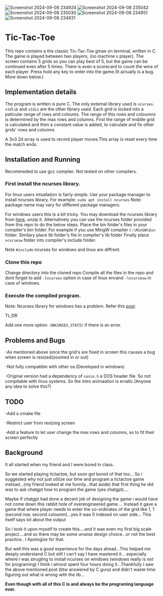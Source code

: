 ![Screenshot 2024-09-08 234924](https://github.com/user-attachments/assets/daef0a02-444f-461b-839e-90d0c5c856b8)
![Screenshot 2024-09-08 235042](https://github.com/user-attachments/assets/828bd9b7-b16f-4169-96be-a9d9edaee814)
![Screenshot 2024-09-08 235030](https://github.com/user-attachments/assets/3610e1ee-722a-4ea6-87da-3e6bc9f4669c)
![Screenshot 2024-09-08 234951](https://github.com/user-attachments/assets/e76acc1a-1071-45eb-8b46-ee3cfac586b6)
![Screenshot 2024-09-08 234931](https://github.com/user-attachments/assets/3b6ef1fe-00cb-4f02-b6fc-df00017a2ea3)
# **Tic-Tac-Toe**

This repo contains a the classic Tic-Tac-Toe gmae on terminal, written in C. 
The game is played between two players, (no machine v player). The screen contains 5 grids so you can play best of 5, but the game can be continued even after 5 times.
There is even a scorecard to count the wins of each player.
Press hold any key to enter into the game.(It actually is a bug. More down below.)

## Implementation details
The program is written is pure C. The only external library used is `ncurses`. `stdlib` and `stdio` are the other library used.
Each grid is locked into a paticular range of rows and coloums. The range of this rows and coloumns is determined by the max rows and columns.
First the range of middle grid is calculated and then a constant value is added, to calculate and fix other grids' rows and columns

A 3x3 2d array is used to record player moves.This array is reset every time the match ends.

## Installation and Running
Recommeded to use gcc complier. Not tested on other compilers.

### First install the ncurses library.

For linux users intsallation is fairly simple. Use your package manager to install ncurses library. For example:
`sudo apt install ncurses`
Note: package name may vary for different package managers.

For windows users this is a bit tricky.
You may download the ncurses library from [here](url), unzip it. Alternatively you can use the ncurses folder provided from this repo to do the below steps.
Place the bin folder's files in your complier's bin folder. For example if you use MingW complier `C:\MinGW\bin` folder.
Similary place lib folder's file in compiler's lib folder
Finally place `ncursesw` folder into compiler's include folder.

Note `#include` ncurses for windows and linux are diffrent.

### Clone this repo
Change directory into the cloned repo
Compile all the files in the repo and dont forget to add `-lncurses` option in case of linux envand `-lncursesw` in case of windows.

### Execute the compiled program.

Note: Ncurses library for windows has a problem. Refer this [post](https://stackoverflow.com/questions/67656787/cannot-static-link-ncurses-with-mingw).

TL;DR

Add one more option `-DNCURSES_STATIC` if there is an error.

## Problems and Bugs
-As mentioned above since the grid's are fixed in screen this causes a bug when screen is resized(zoomed in or out)

-Not fully compatible with other os.(Developed in windows)

-Original version had a dependency of `conio.h` a DOS header file. So not compitable with linux systems. So the intro animaation is erratic.(Anyone any idea to solve this?)

## TODO
-Add a cmake file

-Restrict user from resizing screen

-Add a feature to let user change the max rows and columns, so to fit their screen perfectly

## Background
It all started when my friend and I were bored in class.

So we started playing tictactoe, but soon got bored of that too...
So i suggested why not just utilize our time and program a tictactoe game instead...(my friend looked at me funnily...that aside) that first thing he did was to ask
chatgpt how to program the game (yes chatgpt)....

Maybe if chatgpt had done a decent job of designing the game i would have not come down this rabbit hole of overengineered game....
Instead it gave a game that where player needs to enter the co-ordinates of the grid like 1, 1 (second row, second coloumn)...yes it was 0 indexed on user side...
This itself says lot about the output

So i took it upon myself to create this....and it was even my first big scale project....and so there may be some unwise design choice...or not the best practice..
I Apologize for that.

But well this was a good experience for the days ahead...This helped me deeply understand C but still I can't say I have mastered it... especially where I was strugling to install ncurses on windows
(windows really is not for programing) I think i almost spent four hours doing it...Thankfully I saw the above mentioned post (btw answered by C guru) and didn't waste time figuring out what is wrong
with the lib...

**Even though with all of this C is and always be the programing language ever.**
